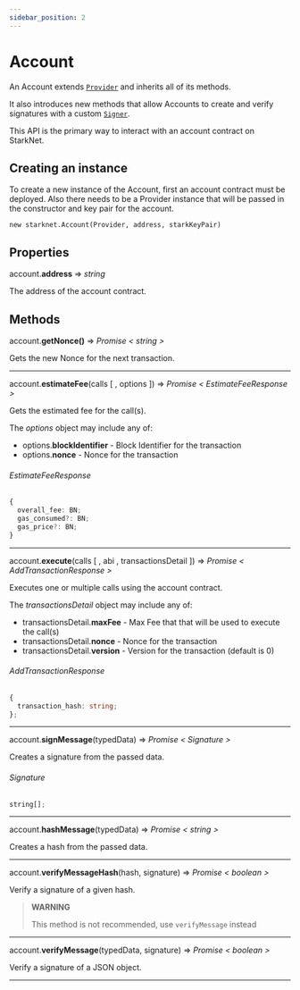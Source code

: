 ```yaml
---
sidebar_position: 2
---
```


# Account

An Account extends <ins>[`Provider`](/docs/API/provider)</ins> and inherits all of its methods.

It also introduces new methods that allow Accounts to create and verify signatures with a custom <ins>[`Signer`](/docs/API/signer)</ins>.

This API is the primary way to interact with an account contract on StarkNet.

## Creating an instance

To create a new instance of the Account, first an account contract must be deployed. Also there needs to be a Provider instance that will be passed in the constructor and key pair for the account.

`new starknet.Account(Provider, address, starkKeyPair)`

## Properties

account.**address** => _string_

The address of the account contract.

## Methods

account.**getNonce()** => _Promise < string >_

Gets the new Nonce for the next transaction.

<hr />

account.**estimateFee**(calls [ , options ]) => _Promise < EstimateFeeResponse >_

Gets the estimated fee for the call(s).

The _options_ object may include any of:

- options.**blockIdentifier** - Block Identifier for the transaction
- options.**nonce** - Nonce for the transaction

###### _EstimateFeeResponse_

```typescript
{
  overall_fee: BN;
  gas_consumed?: BN;
  gas_price?: BN;
}
```

<hr />

account.**execute**(calls [ , abi , transactionsDetail ]) => _Promise < AddTransactionResponse >_

Executes one or multiple calls using the account contract.

The _transactionsDetail_ object may include any of:

- transactionsDetail.**maxFee** - Max Fee that that will be used to execute the call(s)
- transactionsDetail.**nonce** - Nonce for the transaction
- transactionsDetail.**version** - Version for the transaction (default is 0)

###### _AddTransactionResponse_

```typescript
{
  transaction_hash: string;
};
```

<hr />

account.**signMessage**(typedData) => _Promise < Signature >_

Creates a signature from the passed data.

###### _Signature_

```typescript
string[];
```

<hr />

account.**hashMessage**(typedData) => _Promise < string >_

Creates a hash from the passed data.

<hr />

account.**verifyMessageHash**(hash, signature) => _Promise < boolean >_

Verify a signature of a given hash.

> **WARNING** 
>
> This method is not recommended, use `verifyMessage` instead

<hr />

account.**verifyMessage**(typedData, signature) => _Promise < boolean >_

Verify a signature of a JSON object.

<hr />
